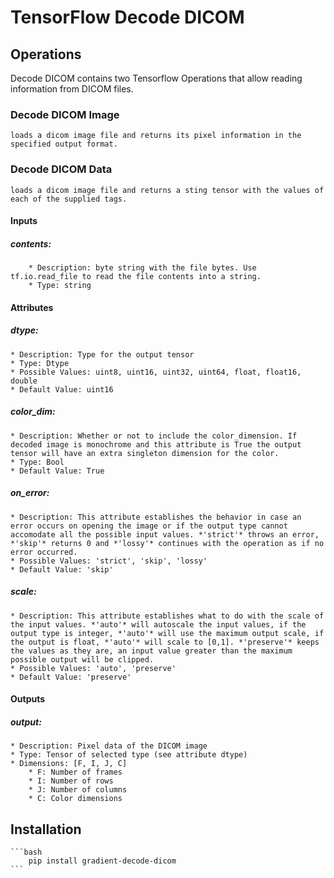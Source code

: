 # TensorFlow Decode DICOM

## Operations

Decode DICOM contains two Tensorflow Operations that allow reading information from DICOM files.

### Decode DICOM Image
    loads a dicom image file and returns its pixel information in the specified output format.

### Decode DICOM Data
    loads a dicom image file and returns a sting tensor with the values of each of the supplied tags.


#### Inputs

##### contents:
        * Description: byte string with the file bytes. Use tf.io.read_file to read the file contents into a string.
        * Type: string

#### Attributes

##### dtype:
    * Description: Type for the output tensor
    * Type: Dtype
    * Possible Values: uint8, uint16, uint32, uint64, float, float16, double
    * Default Value: uint16

##### color_dim:
    * Description: Whether or not to include the color_dimension. If decoded image is monochrome and this attribute is True the output tensor will have an extra singleton dimension for the color.
    * Type: Bool
    * Default Value: True
    
##### on_error:
    * Description: This attribute establishes the behavior in case an error occurs on opening the image or if the output type cannot accomodate all the possible input values. *'strict'* throws an error, *'skip'* returns 0 and *'lossy'* continues with the operation as if no error occurred.
    * Possible Values: 'strict', 'skip', 'lossy'
    * Default Value: 'skip'

##### scale:
    * Description: This attribute establishes what to do with the scale of the input values. *'auto'* will autoscale the input values, if the output type is integer, *'auto'* will use the maximum output scale, if the output is float, *'auto'* will scale to [0,1]. *'preserve'* keeps the values as they are, an input value greater than the maximum possible output will be clipped.  
    * Possible Values: 'auto', 'preserve'
    * Default Value: 'preserve'

#### Outputs

##### output:
    * Description: Pixel data of the DICOM image
    * Type: Tensor of selected type (see attribute dtype)
    * Dimensions: [F, I, J, C]
        * F: Number of frames
        * I: Number of rows
        * J: Number of columns
        * C: Color dimensions


## Installation

    ```bash
        pip install gradient-decode-dicom
    ```
